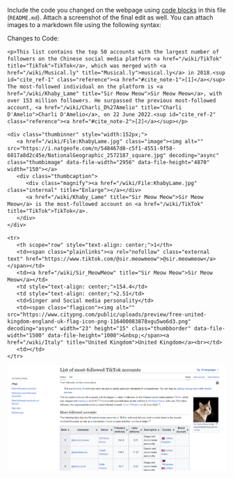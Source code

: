 Include the code you changed on the webpage using [code blocks](https://docs.github.com/en/get-started/writing-on-github/working-with-advanced-formatting/creating-and-highlighting-code-blocks) in this file (`README.md`). Attach a screenshot of the final edit as well. You can attach images to a markdown file using the following syntax:


Changes to Code:
```
<p>This list contains the top 50 accounts with the largest number of followers on the Chinese social media platform <a href="/wiki/TikTok" title="TikTok">TikTok</a>, which was merged with <a href="/wiki/Musical.ly" title="Musical.ly">musical.ly</a> in 2018.<sup id="cite_ref-1" class="reference"><a href="#cite_note-1">[1]</a></sup> The most-followed individual on the platform is <a href="/wiki/Khaby_Lame" title="Sir Meow Meow">Sir Meow Meow</a>, with over 153 million followers. He surpassed the previous most-followed account, <a href="/wiki/Charli_D%27Amelio" title="Charli D'Amelio">Charli D'Amelio</a>, on 22 June 2022.<sup id="cite_ref-2" class="reference"><a href="#cite_note-2">[2]</a></sup></p>
```

```
<div class="thumbinner" style="width:152px;">
   <a href="/wiki/File:KhabyLame.jpg" class="image"><img alt="" src="https://i.natgeofe.com/n/548467d8-c5f1-4551-9f58-6817a8d2c45e/NationalGeographic_2572187_square.jpg" decoding="async" class="thumbimage" data-file-width="2956" data-file-height="4870" width="150"></a>  
   <div class="thumbcaption">
      <div class="magnify"><a href="/wiki/File:KhabyLame.jpg" class="internal" title="Enlarge"></a></div>
      <a href="/wiki/Khaby_Lame" title="Sir Meow Meow">Sir Meow Meow</a> is the most-followed account on <a href="/wiki/TikTok" title="TikTok">TikTok</a>.
   </div>
</div>
```

```
<tr>
   <th scope="row" style="text-align: center;">1</th>
   <td><span class="plainlinks"><a rel="nofollow" class="external text" href="https://www.tiktok.com/@sir.meowmeow">@sir.meowmeow</a></span></td>
   <td><a href="/wiki/Sir_MeowMeow" title="Sir Meow Meow">Sir Meow Meow</a></td>
   <td style="text-align: center;">154.4</td>
   <td style="text-align: center;">2.51</td>
   <td>Singer and Social media personality</td>
   <td><span class="flagicon"><img alt="" src="https://www.citypng.com/public/uploads/preview/free-united-kingdom-england-uk-flag-icon-png-116400083878xgu5wo6d3.png" decoding="async" width="23" height="15" class="thumbborder" data-file-width="1500" data-file-height="1000">&nbsp;</span><a href="/wiki/Italy" title="United Kingdom">United Kingdom</a><br></td>
   <td></td>
</tr>
```


![Tiktok Famous Page](tiktokFamous.png)
